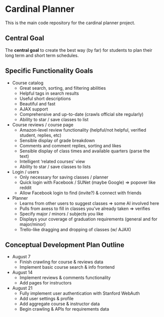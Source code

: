 # Cardinal Planner
This is the main code repository for the cardinal planner project.

## Central Goal
The **central goal** to create the best way (by far) for students to plan their long term and short term schedules.

## Specific Functionality Goals

- Course catalog
  - Great search, sorting, and filtering abilities
  - Helpful tags in search results
  - Useful short descriptions
  - Beautiful and fast
  - AJAX support
  - Comprehensive and up-to-date (crawls official site regularly)
  - Ability to star / save classes to list
- Course reviews / course page
  - Amazon-level review functionality (helpful/not helpful, verified student, replies, etc)
  - Sensible display of grade breakdown
  - Comments and comment replies, sorting and likes
  - Sensible display of class times and available quarters (parse the text)
  - Intelligent ‘related courses’ view
  - Ability to star / save classes to lists
- Login / users
  - Only necessary for saving classes / planner
  - Quick login with Facebook / SUNet (maybe Google) => popover like reddit
  - Allow Facebook login to find (invite?) & connect with friends
- Planner
  - Learns from other users to suggest classes => some AI involved here
  - Pulls from axess to fill in classes you’ve already taken => verifies
  - Specify major / minors / subjects you like
  - Displays your coverage of graduation requirements (general and for major/minor)
  - Trello-like dragging and dropping of classes (w/ AJAX)
  
## Conceptual Development Plan Outline
- August 7
  - Finish crawling for course & reviews data
  - Implement basic course search & info frontend
- August 14
  - Implement reviews & comments functionality
  - Add pages for instructors
- August 21
  - Fully implement user authentication with Stanford WebAuth
  - Add user settings & profile
  - Add aggregate course & instructor data
  - Begin crawling & APIs for requirements data
